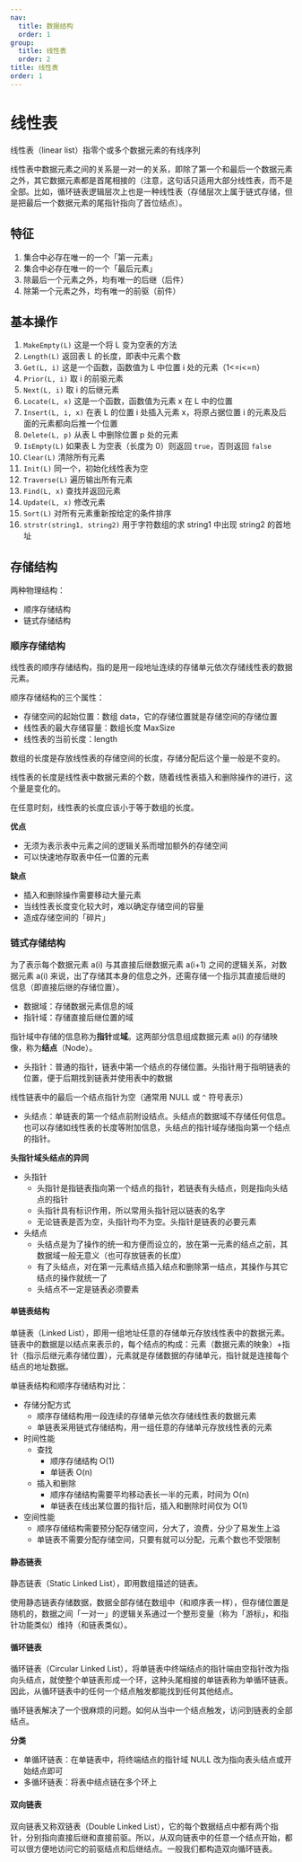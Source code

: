 ```yaml
---
nav:
  title: 数据结构
  order: 1
group:
  title: 线性表
  order: 2
title: 线性表
order: 1
---
```


# 线性表

线性表（linear list）指零个或多个数据元素的有线序列

线性表中数据元素之间的关系是一对一的关系，即除了第一个和最后一个数据元素之外，其它数据元素都是首尾相接的（注意，这句话只适用大部分线性表，而不是全部。比如，循环链表逻辑层次上也是一种线性表（存储层次上属于链式存储，但是把最后一个数据元素的尾指针指向了首位结点）。

## 特征

1. 集合中必存在唯一的一个「第一元素」
2. 集合中必存在唯一的一个「最后元素」
3. 除最后一个元素之外，均有唯一的后继（后件）
4. 除第一个元素之外，均有唯一的前驱（前件）

## 基本操作

1. `MakeEmpty(L)` 这是一个将 L 变为空表的方法
2. `Length(L)` 返回表 L 的长度，即表中元素个数
3. `Get(L, i)` 这是一个函数，函数值为 L 中位置 i 处的元素（1<=i<=n）
4. `Prior(L, i)` 取 i 的前驱元素
5. `Next(L, i)` 取 i 的后继元素
6. `Locate(L, x)` 这是一个函数，函数值为元素 x 在 L 中的位置
7. `Insert(L, i, x)` 在表 L 的位置 i 处插入元素 x，将原占据位置 i 的元素及后面的元素都向后推一个位置
8. `Delete(L, p)` 从表 L 中删除位置 p 处的元素
9. `IsEmpty(L)` 如果表 L 为空表（长度为 0）则返回 `true`，否则返回 `false`
10. `Clear(L)` 清除所有元素
11. `Init(L)` 同一个，初始化线性表为空
12. `Traverse(L)` 遍历输出所有元素
13. `Find(L, x)` 查找并返回元素
14. `Update(L, x)` 修改元素
15. `Sort(L)` 对所有元素重新按给定的条件排序
16. `strstr(string1, string2)` 用于字符数组的求 string1 中出现 string2 的首地址

## 存储结构

两种物理结构：

- 顺序存储结构
- 链式存储结构

### 顺序存储结构

线性表的顺序存储结构，指的是用一段地址连续的存储单元依次存储线性表的数据元素。

顺序存储结构的三个属性：

- 存储空间的起始位置：数组 data，它的存储位置就是存储空间的存储位置
- 线性表的最大存储容量：数组长度 MaxSize
- 线性表的当前长度：length

数组的长度是存放线性表的存储空间的长度，存储分配后这个量一般是不变的。

线性表的长度是线性表中数据元素的个数，随着线性表插入和删除操作的进行，这个量是变化的。

在任意时刻，线性表的长度应该小于等于数组的长度。

**优点**

- 无须为表示表中元素之间的逻辑关系而增加额外的存储空间
- 可以快速地存取表中任一位置的元素

**缺点**

- 插入和删除操作需要移动大量元素
- 当线性表长度变化较大时，难以确定存储空间的容量
- 造成存储空间的「碎片」

### 链式存储结构

为了表示每个数据元素 a(i) 与其直接后继数据元素 a(i+1) 之间的逻辑关系，对数据元素 a(i) 来说，出了存储其本身的信息之外，还需存储一个指示其直接后继的信息（即直接后继的存储位置）。

- 数据域：存储数据元素信息的域
- 指针域：存储直接后继位置的域

指针域中存储的信息称为**指针**或**域**。这两部分信息组成数据元素 a(i) 的存储映像，称为**结点**（Node）。

- 头指针：普通的指针，链表中第一个结点的存储位置。头指针用于指明链表的位置，便于后期找到链表并使用表中的数据

线性链表中的最后一个结点指针为空（通常用 NULL 或 `^` 符号表示）

- 头结点：单链表的第一个结点前附设结点。头结点的数据域不存储任何信息。也可以存储如线性表的长度等附加信息，头结点的指针域存储指向第一个结点的指针。

**头指针域头结点的异同**

- 头指针
  - 头指针是指链表指向第一个结点的指针，若链表有头结点，则是指向头结点的指针
  - 头指针具有标识作用，所以常用头指针冠以链表的名字
  - 无论链表是否为空，头指针均不为空。头指针是链表的必要元素
- 头结点
  - 头结点是为了操作的统一和方便而设立的，放在第一元素的结点之前，其数据域一般无意义（也可存放链表的长度）
  - 有了头结点，对在第一元素结点插入结点和删除第一结点，其操作与其它结点的操作就统一了
  - 头结点不一定是链表必须要素

#### 单链表结构

单链表（Linked List），即用一组地址任意的存储单元存放线性表中的数据元素。链表中的数据是以结点来表示的，每个结点的构成：元素（数据元素的映象）+指针（指示后继元素存储位置），元素就是存储数据的存储单元，指针就是连接每个结点的地址数据。

单链表结构和顺序存储结构对比：

- 存储分配方式
  - 顺序存储结构用一段连续的存储单元依次存储线性表的数据元素
  - 单链表采用链式存储结构，用一组任意的存储单元存放线性表的元素
- 时间性能
  - 查找
    - 顺序存储结构 O(1)
    - 单链表 O(n)
  - 插入和删除
    - 顺序存储结构需要平均移动表长一半的元素，时间为 O(n)
    - 单链表在线出某位置的指针后，插入和删除时间仅为 O(1)
- 空间性能
  - 顺序存储结构需要预分配存储空间，分大了，浪费，分少了易发生上溢
  - 单链表不需要分配存储空间，只要有就可以分配，元素个数也不受限制

#### 静态链表

静态链表（Static Linked List），即用数组描述的链表。

使用静态链表存储数据，数据全部存储在数组中（和顺序表一样），但存储位置是随机的，数据之间「一对一」的逻辑关系通过一个整形变量（称为「游标」，和指针功能类似）维持（和链表类似）。

#### 循环链表

循环链表（Circular Linked List），将单链表中终端结点的指针端由空指针改为指向头结点，就使整个单链表形成一个环，这种头尾相接的单链表称为单循环链表。因此，从循环链表中的任何一个结点触发都能找到任何其他结点。

循环链表解决了一个很麻烦的问题。如何从当中一个结点触发，访问到链表的全部结点。

**分类**

- 单循环链表：在单链表中，将终端结点的指针域 NULL 改为指向表头结点或开始结点即可
- 多循环链表：将表中结点链在多个环上

#### 双向链表

双向链表又称双链表（Double Linked List），它的每个数据结点中都有两个指针，分别指向直接后继和直接前驱。所以，从双向链表中的任意一个结点开始，都可以很方便地访问它的前驱结点和后继结点。一般我们都构造双向循环链表。
